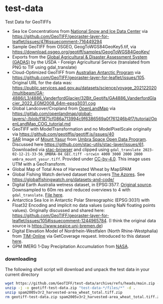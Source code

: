 # test-data
Test Data for GeoTIFFs

- Sea Ice Concentrations from [National Snow and Ice Data Center](https://nsidc.org/data/nsidc-0051) via https://github.com/GeoTIFF/georaster-layer-for-leaflet/issues/47#issuecomment-716449294
- Sample GeoTIFF from OSGEO, GeogToWGS84GeoKey5.tif, via https://download.osgeo.org/geotiff/samples/GeogToWGS84GeoKey/
- Exports from the [Global Agricultural & Disaster Assessment System (GADAS)](https://geo.fas.usda.gov/gadas) by the USDA - Foreign Agricultural Service (translated from PNG to TIF using gdal_translate)
- Cloud-Optimized GeoTIFF from [Australian Antarctic Program](https://www.antarctica.gov.au/) via https://github.com/GeoTIFF/georaster-layer-for-leaflet/issues/105.  Original URL for the data was: https://public.services.aad.gov.au/datasets/science/voyage_202122020/multibeam/GA-4886/L3/4886_VanderfordGlacier/32Bit_Geotifs/GA4886_VanderfordGlacier_2022_EGM2008_64m-epsg3031.cog
- Global Landcover/Cropland from [OpenLandMap](https://openlandmap.org/) via https://gitlab.com/openlandmap/global-layers/-/blob/f1871cf086a713994c9f6386569a0f761246b4f7/tutorial/OpenLandMap_COG_tutorial.md
- GeoTIFF with ModelTransformation and no ModelPixelScale originally via https://github.com/geotiffjs/geotiff.js/issues/40
- [SAR](https://en.wikipedia.org/wiki/Synthetic-aperture_radar) Image of [Mount Yasur](https://en.wikipedia.org/wiki/Mount_Yasur) from [Umbra Space Open Data Program](https://umbra.space/open-data).  Discussed here https://github.com/stac-utils/stac-layer/issues/61.  Downloaded via [stac-browser](https://radiantearth.github.io/stac-browser/#/external/s3.us-west-2.amazonaws.com/umbra-open-data-catalog/stac/2023/2023-02/2023-02-12/6d584f33-0489-47dd-9412-14d2c83532fc/6d584f33-0489-47dd-9412-14d2c83532fc.json?.asset=asset-GEC) and clipped using `gdal_translate 2023-02-12-21-33-56_UMBRA-04_GEC.tiff -srcwin 4000 3000 2000 2000 umbra_mount_yasur.tiff`. Provided under [CC-by-4.0](https://creativecommons.org/licenses/by/4.0/).  This image uses UTM with a GeoTransform.
- Global Map of Total Area of Harvested Wheat by MapSPAM
- Global Fishing Watch derived dataset that covers [The Azores](https://en.wikipedia.org/wiki/Azores).  See https://globalfishingwatch.org/datasets-and-code/
- Digital Earth Australia wetness dataset, in EPSG:3577. [Original source](https://dea-public-data.s3.ap-southeast-2.amazonaws.com/derivative/ga_ls_tc_pc_cyear_3/1-0-0/x17/y37/2022--P1Y/ga_ls_tc_pc_cyear_3_x17y37_2022--P1Y_final_wet_pc_50.tif). Downsampled to 60m res and reduced overviews to 4 with `gdal_translate`. [File here](files/ga_ls_tc_pc_cyear_3_x17y37_2022--P1Y_final_wet_pc_50_LQ.tif).
- Antarctica Sea Ice in Antarctic Polar Stereographic (EPSG:3031) with Float32 Encoding and implicit no data values (using NaN floating points values).  Originally discussed and shared here: https://github.com/GeoTIFF/georaster-layer-for-leaflet/issues/105#issuecomment-1244965784.  (I think the original data source is https://www.seaice.uni-bremen.de)
- Digital Elevation Model of Nordrhein-Westfalen (North Rhine-Westphalia) from [TIM-Online](https://www.bezreg-koeln.nrw.de/geobasis-nrw/tim-online) via GetCoverage request.  Introduced to this dataset [here](https://github.com/GeoTIFF/geotiff.io/issues/274).
- GPM IMERG 1-Day Precipitation Accumulation from [NASA](https://gpm.nasa.gov/data/visualizations/precip-apps).

### downloading
The following shell script will download and unpack the test data in your current directory
```sh
wget https://github.com/GeoTIFF/test-data/archive/refs/heads/main.zip -O geotiff-test-data.zip
unzip -j -o geotiff-test-data.zip "test-data-*/files/*" -d .
unzip spam2005v3r2_harvested-area_wheat_total.tiff.zip
rm geotiff-test-data.zip spam2005v3r2_harvested-area_wheat_total.tiff.zip
```
